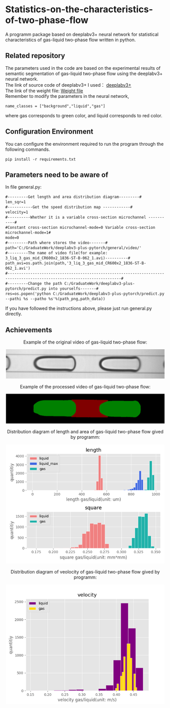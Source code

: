 # Statistics-on-the-characteristics-of-two-phase-flow
A programm package based on deeplabv3+ neural network for statistical characteristics of gas-liquid two-phase flow written in python.
## Related repository
The parameters used in the code are based on the experimental results of semantic segmentation of gas-liquid two-phase flow using the deeplabv3+ neural network.   
The link of source code of deeplabv3+ I used：
[deeplabv3+](https://github.com/bubbliiiing/deeplabv3-plus-pytorch)   
The link of the weight file:
[Weight file](https://drive.google.com/file/d/1YD-unu-BO5ZAAszYWBkj8oB8G-iTN72o/view?usp=share_link)   
Remember to modify the parameters in the neural network,
```
name_classes = ["background","liquid","gas"]
```
where gas corresponds to green color, and liquid corresponds to red color.
## Configuration Environment
You can configure the environment required to run the program through the following commands.
```
pip install -r requirements.txt
```
## Parameters need to be aware of
In file general.py:
```
#---------Get length and area distribution diagram---------#
len_sqr=1
#-----------Get the speed distribution map ------------#
velocity=1
#----------Whether it is a variable cross-section microchannel -----------#
#Constant cross-section microchannel-mode=0 Variable cross-section microchannel-mode=1#
mode=0
#---------Path where stores the video-------#
path='C:/GraduateWork/deeplabv3-plus-pytorch/general/video/'
#---------The name of video file(for example: 3_liq_3_gas_mid_CR600x2_1836-ST-B-062_1.avi)----------#
path_avi=os.path.join(path,'3_liq_3_gas_mid_CR600x2_1836-ST-B-062_1.avi')   
#------------------------------------------------------------------------------------------------------------------------#
#---------Change the path C:/GraduateWork/deeplabv3-plus-pytorch/predict.py into yourselfs-------#
res=os.popen('python C:/GraduateWork/deeplabv3-plus-pytorch/predict.py --pathi %s --patho %s'%(path_png,path_data))
```
If you have followed the instructions above, please just run general.py directly.
## Achievements
<p align="center">Example of the original video of gas-liquid two-phase flow:</p>  
<div align=center><img width="500" src="https://github.com/caichuqiao/Statistics-on-the-characteristics-of-two-phase-flow/blob/main/pic/0i.png"/></div>  
<p align="center">Example of the processed video of gas-liquid two-phase flow:</p>
<div align=center><img width="500" src="https://github.com/caichuqiao/Statistics-on-the-characteristics-of-two-phase-flow/blob/main/pic/0.png"/></div>  
<p align="center">Distribution diagram of length and area of gas-liquid two-phase flow gived by programm:</p>   
<div align=center><img width="500" src="https://github.com/caichuqiao/Statistics-on-the-characteristics-of-two-phase-flow/blob/main/pic/len%26sqr.png"/></div>  
<p align="center">Distribution diagram of veolocity of gas-liquid two-phase flow gived by programm:</p>   
<div align=center><img width="500" src="https://github.com/caichuqiao/Statistics-on-the-characteristics-of-two-phase-flow/blob/main/pic/velocity.png"/></div>  
